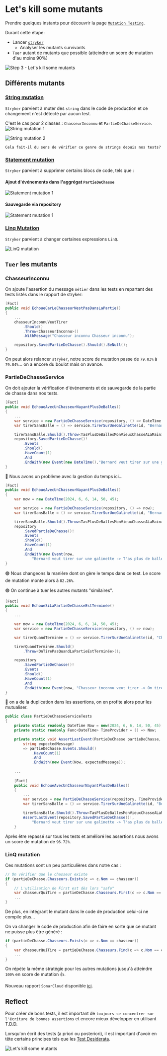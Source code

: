 # Let's kill some mutants
Prendre quelques instants pour découvrir la page [`Mutation Testing`](https://xtrem-tdd.netlify.app/flavours/mutation-testing/).

Durant cette étape:
- Lancer [`stryker`](https://stryker-mutator.io/docs/stryker-net/introduction/)
    - Analyser les mutants survivants
- `Tuer` autant de mutants que possible (atteindre un score de mutation d'au moins 90%)

![Step 3 - Let's kill some mutants](../../img/step3.webp)

## Différents mutants
### [String mutation](https://stryker-mutator.io/docs/mutation-testing-elements/supported-mutators/#string-literal)
`Stryker` parvient à muter des `string` dans le code de production et ce changement n'est détecté par aucun test.

C'est le cas pour 2 classes : `ChasseurInconnu` et `PartieDeChasseService`.
![String mutation 1](img/03.kill-mutants/string-mutation1.webp)

![String mutation 2](img/03.kill-mutants/string-mutation2.webp)

`Cela fait-il du sens de vérifier ce genre de strings depuis nos tests?`

### [Statement mutation](https://stryker-mutator.io/docs/mutation-testing-elements/supported-mutators/#string-literal)
`Stryker` parvient à supprimer certains blocs de code, tels que : 

#### Ajout d'événements dans l'aggrégat `PartieDeChasse`
![Statement mutation 1](img/03.kill-mutants/statement-mutation1.webp)

#### Sauvegarde via repository
![Statement mutation 1](img/03.kill-mutants/statement-mutation2.webp)

### [Linq Mutation](https://stryker-mutator.io/docs/mutation-testing-elements/supported-mutators/#strykernet)
`Stryker` parvient à changer certaines expressions `LinQ`.

![LinQ mutation](img/03.kill-mutants/linq-mutation.webp)

## `Tuer` les mutants
### ChasseurInconnu
On ajoute l'assertion du message `métier` dans les tests en repartant des tests listés dans le rapport de stryker:

```csharp
[Fact]
public void EchoueCarLeChasseurNestPasDansLaPartie()
{
    ...
    chasseurInconnuVeutTirer
        .Should()
        .Throw<ChasseurInconnu>()
        .WithMessage("Chasseur inconnu Chasseur inconnu");

    repository.SavedPartieDeChasse().Should().BeNull();
}
```

On peut alors relancer `stryker`, notre score de mutation passe de `79.03%` à `79.84%`... on a encore du boulot mais on avance.

### PartieDeChasseService
On doit ajouter la vérification d'événements et de sauvegarde de la partie de chasse dans nos tests.

```csharp
[Fact]
public void EchoueAvecUnChasseurNayantPlusDeBalles()
{
    ...
    var service = new PartieDeChasseService(repository, () => DateTime.Now);
    var tirerSansBalle = () => service.TirerSurUneGalinette(id, "Bernard");

    tirerSansBalle.Should().Throw<TasPlusDeBallesMonVieuxChasseALaMain>();
    repository.SavedPartieDeChasse()!
        .Events
        .Should()
        .HaveCount(1)
        .And
        .EndWith(new Event(new DateTime(),"Bernard veut tirer sur une galinette -> T'as plus de balles mon vieux, chasse à la main"));
}
```

:red_circle: Nous avons un problème avec la gestion du temps ici...

```csharp
[Fact]
public void EchoueAvecUnChasseurNayantPlusDeBalles()
{
    var now = new DateTime(2024, 6, 6, 14, 50, 45);

    var service = new PartieDeChasseService(repository, () => now);
    var tirerSansBalle = () => service.TirerSurUneGalinette(id, "Bernard");

    tirerSansBalle.Should().Throw<TasPlusDeBallesMonVieuxChasseALaMain>();
    repository
        .SavedPartieDeChasse()!
        .Events
        .Should()
        .HaveCount(1)
        .And
        .EndWith(new Event(now,
            "Bernard veut tirer sur une galinette -> T'as plus de balles mon vieux, chasse à la main"));
}
```
:green_circle: Nous changeons la manière dont on gère le temps dans ce test. Le score de mutation monte alors à `82.26%`. 

:green_circle: On continue à tuer les autres mutants "similaires".
```csharp
[Fact]
public void EchoueSiLaPartieDeChasseEstTerminée()
{
    ...

    var now = new DateTime(2024, 6, 6, 14, 50, 45);
    var service = new PartieDeChasseService(repository, () => now);

    var tirerQuandTerminée = () => service.TirerSurUneGalinette(id, "Chasseur inconnu");

    tirerQuandTerminée.Should()
        .Throw<OnTirePasQuandLaPartieEstTerminée>();

    repository
        .SavedPartieDeChasse()!
        .Events
        .Should()
        .HaveCount(1)
        .And
        .EndWith(new Event(now, "Chasseur inconnu veut tirer -> On tire pas quand la partie est terminée"));
}
```

:large_blue_circle: on a de la duplication dans les assertions, on en profite alors pour les mutualiser.

```csharp
public class PartieDeChasseServiceTests
{
    private static readonly DateTime Now = new(2024, 6, 6, 14, 50, 45);
    private static readonly Func<DateTime> TimeProvider = () => Now;

    private static void AssertLastEvent(PartieDeChasse partieDeChasse,
        string expectedMessage)
        => partieDeChasse.Events.Should()
            .HaveCount(1)
            .And
            .EndWith(new Event(Now, expectedMessage));
    
    ...
    
    [Fact]
    public void EchoueAvecUnChasseurNayantPlusDeBalles()
    {
        ...
        var service = new PartieDeChasseService(repository, TimeProvider);
        var tirerSansBalle = () => service.TirerSurUneGalinette(id, "Bernard");

        tirerSansBalle.Should().Throw<TasPlusDeBallesMonVieuxChasseALaMain>();
        AssertLastEvent(repository.SavedPartieDeChasse()!,
            "Bernard veut tirer sur une galinette -> T'as plus de balles mon vieux, chasse à la main");
    }
```

Après être repassé sur tous les tests et amélioré les assertions nous avons un score de mutation de `96.72%`.

### LinQ mutation
Ces mutations sont un peu particulières dans notre cas :
```csharp
// On vérifier que le chasseur existe
if (partieDeChasse.Chasseurs.Exists(c => c.Nom == chasseur))
{
    // L'utilisation de First est dès lors "safe"
    var chasseurQuiTire = partieDeChasse.Chasseurs.First(c => c.Nom == chasseur);
    ...
}
```

De plus, en intégrant le mutant dans le code de production celui-ci ne compile plus...  

On va changer le code de production afin de faire en sorte que ce mutant ne puisse plus être généré :
```csharp
if (partieDeChasse.Chasseurs.Exists(c => c.Nom == chasseur))
{
    var chasseurQuiTire = partieDeChasse.Chasseurs.Find(c => c.Nom == chasseur)!;
    ...
}
```

On répète la même stratégie pour les autres mutations jusqu'à atteindre `100%` en score de mutation 👍.

Nouveau rapport `SonarCloud` disponible [ici](https://sonarcloud.io/summary/overall?id=ythirion_refactoring-du-bouchonnois&branch=steps%2F03-kill-mutants).

## Reflect
Pour créer de bons tests, il est important de `toujours se concentrer sur l'écriture de bonnes assertions` et encore mieux développer en utilisant T.D.D.

Lorsqu'on écrit des tests (a priori ou posteriori), il est important d'avoir en tête certains principes tels que les [Test Desiderata](https://kentbeck.github.io/TestDesiderata/).

![Let's kill some mutants](img/03.kill-mutants/kill-mutants.webp)